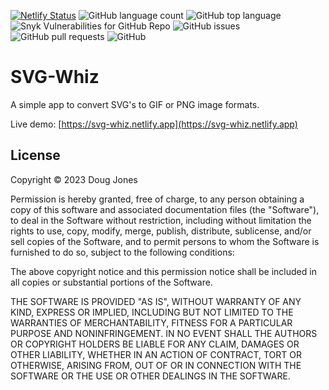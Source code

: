 [![Netlify Status](https://api.netlify.com/api/v1/badges/74dba5a7-e480-46af-94a4-33c55b0407b9/deploy-status)](https://app.netlify.com/sites/svg-whiz/deploys) ![GitHub language count](https://img.shields.io/github/languages/count/cjboco/svg-whiz) ![GitHub top language](https://img.shields.io/github/languages/top/cjboco/svg-whiz) ![Snyk Vulnerabilities for GitHub Repo](https://img.shields.io/snyk/vulnerabilities/github/cjboco/svg-whiz) ![GitHub issues](https://img.shields.io/github/issues/cjboco/svg-whiz) ![GitHub pull requests](https://img.shields.io/github/issues-pr/cjboco/svg-whiz) ![GitHub](https://img.shields.io/github/license/cjboco/svg-whiz)

# SVG-Whiz
A simple app to convert SVG's to GIF or PNG image formats.

Live demo: [https://svg-whiz.netlify.app](https://svg-whiz.netlify.app)

## License
Copyright © 2023 Doug Jones

Permission is hereby granted, free of charge, to any person obtaining a copy of this software and associated documentation files (the "Software"), to deal in the Software without restriction, including without limitation the rights to use, copy, modify, merge, publish, distribute, sublicense, and/or sell copies of the Software, and to permit persons to whom the Software is furnished to do so, subject to the following conditions:

The above copyright notice and this permission notice shall be included in all copies or substantial portions of the Software.

THE SOFTWARE IS PROVIDED "AS IS", WITHOUT WARRANTY OF ANY KIND, EXPRESS OR IMPLIED, INCLUDING BUT NOT LIMITED TO THE WARRANTIES OF MERCHANTABILITY, FITNESS FOR A PARTICULAR PURPOSE AND NONINFRINGEMENT. IN NO EVENT SHALL THE AUTHORS OR COPYRIGHT HOLDERS BE LIABLE FOR ANY CLAIM, DAMAGES OR OTHER LIABILITY, WHETHER IN AN ACTION OF CONTRACT, TORT OR OTHERWISE, ARISING FROM, OUT OF OR IN CONNECTION WITH THE SOFTWARE OR THE USE OR OTHER DEALINGS IN THE SOFTWARE.